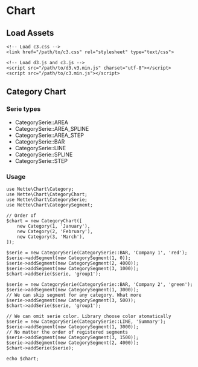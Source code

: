 # Chart

## Load Assets

	<!-- Load c3.css -->
	<link href="/path/to/c3.css" rel="stylesheet" type="text/css">
	
	<!-- Load d3.js and c3.js -->
	<script src="/path/to/d3.v3.min.js" charset="utf-8"></script>
	<script src="/path/to/c3.min.js"></script>


## Category Chart

### Serie types

 * CategorySerie::AREA
 * CategorySerie::AREA_SPLINE
 * CategorySerie::AREA_STEP
 * CategorySerie::BAR
 * CategorySerie::LINE
 * CategorySerie::SPLINE
 * CategorySerie::STEP


### Usage

	use Nette\Chart\Category;
	use Nette\Chart\CategoryChart;
	use Nette\Chart\CategorySerie;
	use Nette\Chart\CategorySegment;
	
	// Order of 
	$chart = new CategoryChart([
		new Category(1, 'January'),
		new Category(2, 'February'),
		new Category(3, 'March'),
	]);
	
	$serie = new CategorySerie(CategorySerie::BAR, 'Company 1', 'red');
	$serie->addSegment(new CategorySegment(1, 0));
	$serie->addSegment(new CategorySegment(2, 4000));
	$serie->addSegment(new CategorySegment(3, 1000));
	$chart->addSerie($serie, 'group1');

	$serie = new CategorySerie(CategorySerie::BAR, 'Company 2', 'green');
	$serie->addSegment(new CategorySegment(1, 3000));
	// We can skip segment for any category. What more
	$serie->addSegment(new CategorySegment(3, 500));
	$chart->addSerie($serie, 'group1');

	// We can omit serie color. Library choose color atomatically
	$serie = new CategorySerie(CategorySerie::LINE, 'Summary');
	$serie->addSegment(new CategorySegment(1, 3000));
	// No matter the order of registered segments
	$serie->addSegment(new CategorySegment(3, 1500));
	$serie->addSegment(new CategorySegment(2, 4000));
	$chart->addSerie($serie);

	echo $chart;
